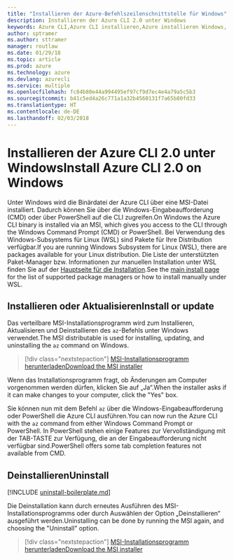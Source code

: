 ```yaml
---
title: "Installieren der Azure-Befehlszeilenschnittstelle für Windows"
description: Installieren der Azure CLI 2.0 unter Windows
keywords: Azure CLI,Azure CLI installieren,Azure installieren Windows, Azure CLI Windows, Azure Windows
author: sptramer
ms.author: sttramer
manager: routlaw
ms.date: 01/29/18
ms.topic: article
ms.prod: azure
ms.technology: azure
ms.devlang: azurecli
ms.service: multiple
ms.openlocfilehash: fc84b80e44a994495ef97cf9d7ec4e4a79a5c5b3
ms.sourcegitcommit: b41c5ed4a26c771a1a32b4560131f7a65b80fd33
ms.translationtype: HT
ms.contentlocale: de-DE
ms.lasthandoff: 02/03/2018
---
```

# <a name="install-azure-cli-20-on-windows"></a><span data-ttu-id="67a9e-104">Installieren der Azure CLI 2.0 unter Windows</span><span class="sxs-lookup"><span data-stu-id="67a9e-104">Install Azure CLI 2.0 on Windows</span></span>

<span data-ttu-id="67a9e-105">Unter Windows wird die Binärdatei der Azure CLI über eine MSI-Datei installiert. Dadurch können Sie über die Windows-Eingabeaufforderung (CMD) oder über PowerShell auf die CLI zugreifen.</span><span class="sxs-lookup"><span data-stu-id="67a9e-105">On Windows the Azure CLI binary is installed via an MSI, which gives you access to the CLI through the Windows Command Prompt (CMD) or PowerShell.</span></span>
<span data-ttu-id="67a9e-106">Bei Verwendung des Windows-Subsystems für Linux (WSL) sind Pakete für Ihre Distribution verfügbar.</span><span class="sxs-lookup"><span data-stu-id="67a9e-106">If you are running Windows Subsystem for Linux (WSL), there are packages available for your Linux distribution.</span></span> <span data-ttu-id="67a9e-107">Die Liste der unterstützten Paket-Manager bzw. Informationen zur manuellen Installation unter WSL finden Sie auf der [Hauptseite für die Installation](install-azure-cli.md).</span><span class="sxs-lookup"><span data-stu-id="67a9e-107">See the [main install page](install-azure-cli.md) for the list of supported package managers or how to install manually under WSL.</span></span>

## <a name="install-or-update"></a><span data-ttu-id="67a9e-108">Installieren oder Aktualisieren</span><span class="sxs-lookup"><span data-stu-id="67a9e-108">Install or update</span></span>

<span data-ttu-id="67a9e-109">Das verteilbare MSI-Installationsprogramm wird zum Installieren, Aktualisieren und Deinstallieren des `az`-Befehls unter Windows verwendet.</span><span class="sxs-lookup"><span data-stu-id="67a9e-109">The MSI distributable is used for installing, updating, and uninstalling the `az` command on Windows.</span></span>

> [!div class="nextstepaction"]
> [<span data-ttu-id="67a9e-110">MSI-Installationsprogramm herunterladen</span><span class="sxs-lookup"><span data-stu-id="67a9e-110">Download the MSI installer</span></span>](https://azurecliprod.blob.core.windows.net/msi/azure-cli-latest.msi)

<span data-ttu-id="67a9e-111">Wenn das Installationsprogramm fragt, ob Änderungen am Computer vorgenommen werden dürfen, klicken Sie auf „Ja“.</span><span class="sxs-lookup"><span data-stu-id="67a9e-111">When the installer asks if it can make changes to your computer, click the "Yes" box.</span></span>

<span data-ttu-id="67a9e-112">Sie können nun mit dem Befehl `az` über die Windows-Eingabeaufforderung oder PowerShell die Azure CLI ausführen.</span><span class="sxs-lookup"><span data-stu-id="67a9e-112">You can now run the Azure CLI with the `az` command from either Windows Command Prompt or PowerShell.</span></span> <span data-ttu-id="67a9e-113">In PowerShell stehen einige Features zur Vervollständigung mit der TAB-TASTE zur Verfügung, die an der Eingabeaufforderung nicht verfügbar sind.</span><span class="sxs-lookup"><span data-stu-id="67a9e-113">PowerShell offers some tab completion features not available from CMD.</span></span>

## <a name="uninstall"></a><span data-ttu-id="67a9e-114">Deinstallieren</span><span class="sxs-lookup"><span data-stu-id="67a9e-114">Uninstall</span></span>

[!INCLUDE [uninstall-boilerplate.md](includes/uninstall-boilerplate.md)]

<span data-ttu-id="67a9e-115">Die Deinstallation kann durch erneutes Ausführen des MSI-Installationsprogramms oder durch Auswählen der Option „Deinstallieren“ ausgeführt werden.</span><span class="sxs-lookup"><span data-stu-id="67a9e-115">Uninstalling can be done by running the MSI again, and choosing the "Uninstall" option.</span></span> 

> [!div class="nextstepaction"]
> [<span data-ttu-id="67a9e-116">MSI-Installationsprogramm herunterladen</span><span class="sxs-lookup"><span data-stu-id="67a9e-116">Download the MSI installer</span></span>](https://azurecliprod.blob.core.windows.net/msi/azure-cli-latest.msi)
